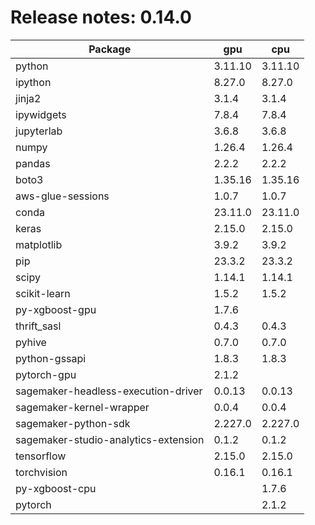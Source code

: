 # Release notes: 0.14.0

Package | gpu| cpu
---|---|---
python|3.11.10|3.11.10
ipython|8.27.0|8.27.0
jinja2|3.1.4|3.1.4
ipywidgets|7.8.4|7.8.4
jupyterlab|3.6.8|3.6.8
numpy|1.26.4|1.26.4
pandas|2.2.2|2.2.2
boto3|1.35.16|1.35.16
aws-glue-sessions|1.0.7|1.0.7
conda|23.11.0|23.11.0
keras|2.15.0|2.15.0
matplotlib|3.9.2|3.9.2
pip|23.3.2|23.3.2
scipy|1.14.1|1.14.1
scikit-learn|1.5.2|1.5.2
py-xgboost-gpu|1.7.6| 
thrift_sasl|0.4.3|0.4.3
pyhive|0.7.0|0.7.0
python-gssapi|1.8.3|1.8.3
pytorch-gpu|2.1.2| 
sagemaker-headless-execution-driver|0.0.13|0.0.13
sagemaker-kernel-wrapper|0.0.4|0.0.4
sagemaker-python-sdk|2.227.0|2.227.0
sagemaker-studio-analytics-extension|0.1.2|0.1.2
tensorflow|2.15.0|2.15.0
torchvision|0.16.1|0.16.1
py-xgboost-cpu| |1.7.6
pytorch| |2.1.2

